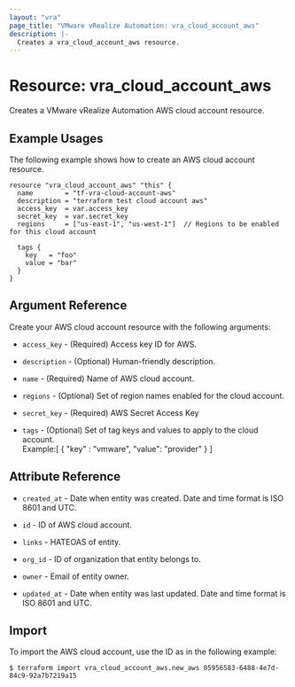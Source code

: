 ```yaml
---
layout: "vra"
page_title: "VMware vRealize Automation: vra_cloud_account_aws"
description: |-
  Creates a vra_cloud_account_aws resource.
---
```


# Resource: vra\_cloud\_account\_aws

Creates a VMware vRealize Automation AWS cloud account resource.

## Example Usages

The following example shows how to create an AWS cloud account resource.

```hcl
resource "vra_cloud_account_aws" "this" {
  name        = "tf-vra-cloud-account-aws"
  description = "terraform test cloud account aws"
  access_key  = var.access_key
  secret_key  = var.secret_key
  regions     = ["us-east-1", "us-west-1"]  // Regions to be enabled for this cloud account

  tags {
    key   = "foo"
    value = "bar"
  }
}
```

## Argument Reference

Create your AWS cloud account resource with the following arguments:

* `access_key` - (Required) Access key ID for AWS.

* `description` - (Optional) Human-friendly description.

* `name` - (Required) Name of AWS cloud account.

* `regions` - (Optional) Set of region names enabled for the cloud account.

* `secret_key` - (Required) AWS Secret Access Key

* `tags` - (Optional) Set of tag keys and values to apply to the cloud account.  
Example:[ { "key" : "vmware", "value": "provider" } ]



## Attribute Reference

* `created_at` - Date when entity was created. Date and time format is ISO 8601 and UTC.

* `id` - ID of AWS cloud account.

* `links` - HATEOAS of entity.

* `org_id` - ID of organization that entity belongs to.

* `owner` - Email of entity owner.
  
* `updated_at` - Date when entity was last updated. Date and time format is ISO 8601 and UTC.


## Import

To import the AWS cloud account, use the ID as in the following example:

`$ terraform import vra_cloud_account_aws.new_aws 05956583-6488-4e7d-84c9-92a7b7219a15`
